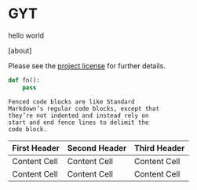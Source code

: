 # GYT

hello world

[about]

Please see the [project license](about.md#license) for further details.

```python
def fn():
    pass
```

```
Fenced code blocks are like Standard
Markdown’s regular code blocks, except that
they’re not indented and instead rely on
start and end fence lines to delimit the
code block.
```

| First Header | Second Header | Third Header |
| ------------ | ------------- | ------------ |
| Content Cell | Content Cell  | Content Cell |
| Content Cell | Content Cell  | Content Cell |
